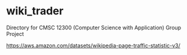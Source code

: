 # wiki_trader
Directory for CMSC 12300 (Computer Science with Application) Group Project

https://aws.amazon.com/datasets/wikipedia-page-traffic-statistic-v3/
